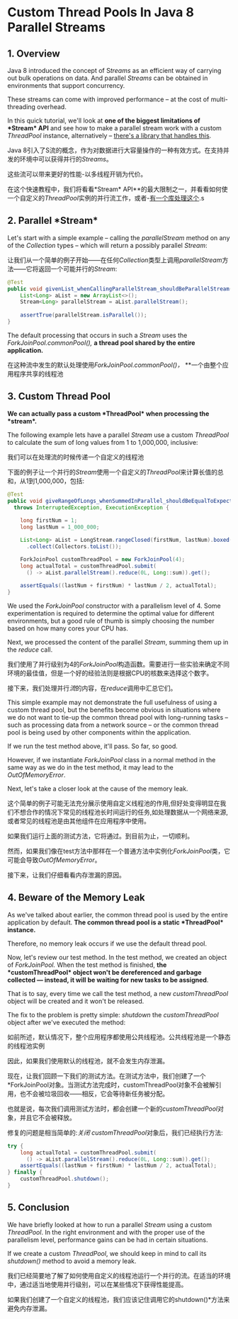 # Custom Thread Pools In Java 8 Parallel Streams

## **1. Overview**

Java 8 introduced the concept of S*treams* as an efficient way of carrying out bulk operations on data. And parallel *Streams* can be obtained in environments that support concurrency.

These streams can come with improved performance – at the cost of multi-threading overhead.

In this quick tutorial, we'll look at **one of the biggest limitations of \*Stream\* API** and see how to make a parallel stream work with a custom *ThreadPool* instance, alternatively – [there's a library that handles this](https://github.com/pivovarit/parallel-collectors).

Java 8引入了S流的概念，作为对数据进行大容量操作的一种有效方式。在支持并发的环境中可以获得并行的*Streams*。

这些流可以带来更好的性能-以多线程开销为代价。

在这个快速教程中，我们将看看\*Stream\* API**的最大限制之一，并看看如何使一个自定义的*ThreadPool*实例的并行流工作，或者-[有一个库处理这个](https://github.com/pivovarit/parallel-collectors).s

## **2. Parallel \*Stream\***

Let's start with a simple example – calling the *parallelStream* method on any of the *Collection* types – which will return a possibly parallel *Stream*:

让我们从一个简单的例子开始——在任何*Collection*类型上调用*parallelStream*方法——它将返回一个可能并行的*Stream*:

```java
@Test
public void givenList_whenCallingParallelStream_shouldBeParallelStream(){
    List<Long> aList = new ArrayList<>();
    Stream<Long> parallelStream = aList.parallelStream();
        
    assertTrue(parallelStream.isParallel());
}
```

The default processing that occurs in such a *Stream* uses the *ForkJoinPool.commonPool(),* **a thread pool shared by the entire application.**

在这种流中发生的默认处理使用*ForkJoinPool.commonPool()，* **一个由整个应用程序共享的线程池

## **3. Custom Thread Pool**

**We can actually pass a custom \*ThreadPool\* when processing the \*stream\*.**

The following example lets have a parallel *Stream* use a custom *ThreadPool* to calculate the sum of long values from 1 to 1,000,000, inclusive:

我们可以在处理流的时候传递一个自定义的线程池

下面的例子让一个并行的*Stream*使用一个自定义的*ThreadPool*来计算长值的总和，从1到1,000,000，包括:

```java
@Test
public void giveRangeOfLongs_whenSummedInParallel_shouldBeEqualToExpectedTotal() 
  throws InterruptedException, ExecutionException {
    
    long firstNum = 1;
    long lastNum = 1_000_000;

    List<Long> aList = LongStream.rangeClosed(firstNum, lastNum).boxed()
      .collect(Collectors.toList());

    ForkJoinPool customThreadPool = new ForkJoinPool(4);
    long actualTotal = customThreadPool.submit(
      () -> aList.parallelStream().reduce(0L, Long::sum)).get();
 
    assertEquals((lastNum + firstNum) * lastNum / 2, actualTotal);
}
```

We used the *ForkJoinPool* constructor with a parallelism level of 4. Some experimentation is required to determine the optimal value for different environments, but a good rule of thumb is simply choosing the number based on how many cores your CPU has.

Next, we processed the content of the parallel *Stream*, summing them up in the *reduce* call.

我们使用了并行级别为4的*ForkJoinPool*构造函数。需要进行一些实验来确定不同环境的最佳值，但是一个好的经验法则是根据CPU的核数来选择这个数字。

接下来，我们处理并行*流*的内容，在*reduce*调用中汇总它们。

This simple example may not demonstrate the full usefulness of using a custom thread pool, but the benefits become obvious in situations where we do not want to tie-up the common thread pool with long-running tasks – such as processing data from a network source – or the common thread pool is being used by other components within the application.

If we run the test method above, it'll pass. So far, so good.

However, if we instantiate *ForkJoinPool* class in a normal method in the same way as we do in the test method, it may lead to the *OutOfMemoryError*.

Next, let's take a closer look at the cause of the memory leak.

这个简单的例子可能无法充分展示使用自定义线程池的作用,但好处变得明显在我们不想合作的情况下常见的线程池长时间运行的任务,如处理数据从一个网络来源,或者常见的线程池是由其他组件在应用程序中使用。

如果我们运行上面的测试方法，它将通过。到目前为止，一切顺利。

然而，如果我们像在test方法中那样在一个普通方法中实例化*ForkJoinPool*类，它可能会导致*OutOfMemoryError*。

接下来，让我们仔细看看内存泄漏的原因。

## 4. Beware of the Memory Leak

As we've talked about earlier, the common thread pool is used by the entire application by default. **The common thread pool is a static \*ThreadPool\* instance.**

Therefore, no memory leak occurs if we use the default thread pool.

Now, let's review our test method. In the test method, we created an object of *ForkJoinPool.* When the test method is finished, **the \*customThreadPool\* object won't be dereferenced and garbage collected — instead, it will be waiting for new tasks to be assigned**.

That is to say, every time we call the test method, a new *customThreadPool* object will be created and it won't be released.

The fix to the problem is pretty simple: *shutdown* the *customThreadPool* object after we've executed the method:

如前所述，默认情况下，整个应用程序都使用公共线程池。公共线程池是一个静态的线程池实例

因此，如果我们使用默认的线程池，就不会发生内存泄漏。

现在，让我们回顾一下我们的测试方法。在测试方法中，我们创建了一个*ForkJoinPool对象。当测试方法完成时，customThreadPool对象不会被解引用，也不会被垃圾回收——相反，它会等待新任务被分配。

也就是说，每次我们调用测试方法时，都会创建一个新的*customThreadPool*对象，并且它不会被释放。

修复的问题是相当简单的:*关闭* *customThreadPool*对象后，我们已经执行方法:

```java
try {
    long actualTotal = customThreadPool.submit(
      () -> aList.parallelStream().reduce(0L, Long::sum)).get();
    assertEquals((lastNum + firstNum) * lastNum / 2, actualTotal);
} finally {
    customThreadPool.shutdown();
}
```

## **5. Conclusion**

We have briefly looked at how to run a parallel *Stream* using a custom *ThreadPool*. In the right environment and with the proper use of the parallelism level, performance gains can be had in certain situations.

If we create a custom *ThreadPool*, we should keep in mind to call its *shutdown()* method to avoid a memory leak.

我们已经简要地了解了如何使用自定义的线程池运行一个并行的流。在适当的环境中，通过适当地使用并行级别，可以在某些情况下获得性能提高。

如果我们创建了一个自定义的线程池，我们应该记住调用它的shutdown()*方法来避免内存泄漏。
